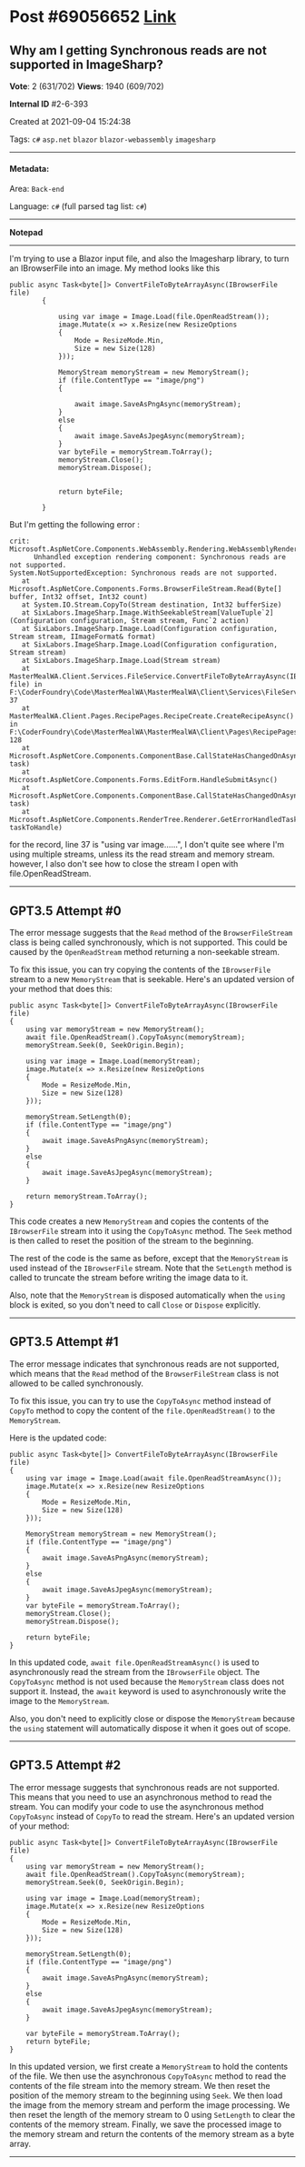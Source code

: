 
# Post \#69056652 [Link](https://stackoverflow.com/questions/69056652/)

## Why am I getting Synchronous reads are not supported in ImageSharp?

**Vote**: 2 (631/702) **Views**: 1940 (609/702) 

**Internal ID** \#2-6-393

Created at 2021-09-04 15:24:38

Tags: `c#` `asp.net` `blazor` `blazor-webassembly` `imagesharp`

----------

#### Metadata:

Area: `Back-end`

Language: `c#` (full parsed tag list: `c#`)

----------

**Notepad**


----------

I'm trying to use a Blazor input file, and also the Imagesharp library, to turn an IBrowserFile into an image.
My method looks like this
```
public async Task<byte[]> ConvertFileToByteArrayAsync(IBrowserFile file)
        {

            using var image = Image.Load(file.OpenReadStream());
            image.Mutate(x => x.Resize(new ResizeOptions
            {
                Mode = ResizeMode.Min,
                Size = new Size(128)
            }));

            MemoryStream memoryStream = new MemoryStream();
            if (file.ContentType == "image/png")
            {

                await image.SaveAsPngAsync(memoryStream);
            }
            else
            {
                await image.SaveAsJpegAsync(memoryStream);
            }
            var byteFile = memoryStream.ToArray();
            memoryStream.Close();
            memoryStream.Dispose();


            return byteFile;
            
        }
```

But I'm getting the following error  :
```
crit: Microsoft.AspNetCore.Components.WebAssembly.Rendering.WebAssemblyRenderer[100]
      Unhandled exception rendering component: Synchronous reads are not supported.
System.NotSupportedException: Synchronous reads are not supported.
   at Microsoft.AspNetCore.Components.Forms.BrowserFileStream.Read(Byte[] buffer, Int32 offset, Int32 count)
   at System.IO.Stream.CopyTo(Stream destination, Int32 bufferSize)
   at SixLabors.ImageSharp.Image.WithSeekableStream[ValueTuple`2](Configuration configuration, Stream stream, Func`2 action)
   at SixLabors.ImageSharp.Image.Load(Configuration configuration, Stream stream, IImageFormat& format)
   at SixLabors.ImageSharp.Image.Load(Configuration configuration, Stream stream)
   at SixLabors.ImageSharp.Image.Load(Stream stream)
   at MasterMealWA.Client.Services.FileService.ConvertFileToByteArrayAsync(IBrowserFile file) in F:\CoderFoundry\Code\MasterMealWA\MasterMealWA\Client\Services\FileService.cs:line 37
   at MasterMealWA.Client.Pages.RecipePages.RecipeCreate.CreateRecipeAsync() in F:\CoderFoundry\Code\MasterMealWA\MasterMealWA\Client\Pages\RecipePages\RecipeCreate.razor:line 128
   at Microsoft.AspNetCore.Components.ComponentBase.CallStateHasChangedOnAsyncCompletion(Task task)
   at Microsoft.AspNetCore.Components.Forms.EditForm.HandleSubmitAsync()
   at Microsoft.AspNetCore.Components.ComponentBase.CallStateHasChangedOnAsyncCompletion(Task task)
   at Microsoft.AspNetCore.Components.RenderTree.Renderer.GetErrorHandledTask(Task taskToHandle)
```

for the record, line 37 is "using var image......",  I don't quite see where I'm using multiple streams, unless its the read stream and memory stream.  however, I also don't see how to close the stream I open with file.OpenReadStream.


----------
        
## GPT3.5 Attempt \#0

The error message suggests that the `Read` method of the `BrowserFileStream` class is being called synchronously, which is not supported. This could be caused by the `OpenReadStream` method returning a non-seekable stream.

To fix this issue, you can try copying the contents of the `IBrowserFile` stream to a new `MemoryStream` that is seekable. Here's an updated version of your method that does this:

```
public async Task<byte[]> ConvertFileToByteArrayAsync(IBrowserFile file)
{
    using var memoryStream = new MemoryStream();
    await file.OpenReadStream().CopyToAsync(memoryStream);
    memoryStream.Seek(0, SeekOrigin.Begin);

    using var image = Image.Load(memoryStream);
    image.Mutate(x => x.Resize(new ResizeOptions
    {
        Mode = ResizeMode.Min,
        Size = new Size(128)
    }));

    memoryStream.SetLength(0);
    if (file.ContentType == "image/png")
    {
        await image.SaveAsPngAsync(memoryStream);
    }
    else
    {
        await image.SaveAsJpegAsync(memoryStream);
    }

    return memoryStream.ToArray();
}
```

This code creates a new `MemoryStream` and copies the contents of the `IBrowserFile` stream into it using the `CopyToAsync` method. The `Seek` method is then called to reset the position of the stream to the beginning.

The rest of the code is the same as before, except that the `MemoryStream` is used instead of the `IBrowserFile` stream. Note that the `SetLength` method is called to truncate the stream before writing the image data to it.

Also, note that the `MemoryStream` is disposed automatically when the `using` block is exited, so you don't need to call `Close` or `Dispose` explicitly.

--------

## GPT3.5 Attempt \#1

The error message indicates that synchronous reads are not supported, which means that the `Read` method of the `BrowserFileStream` class is not allowed to be called synchronously. 

To fix this issue, you can try to use the `CopyToAsync` method instead of `CopyTo` method to copy the content of the `file.OpenReadStream()` to the `MemoryStream`. 

Here is the updated code:

```
public async Task<byte[]> ConvertFileToByteArrayAsync(IBrowserFile file)
{
    using var image = Image.Load(await file.OpenReadStreamAsync());
    image.Mutate(x => x.Resize(new ResizeOptions
    {
        Mode = ResizeMode.Min,
        Size = new Size(128)
    }));

    MemoryStream memoryStream = new MemoryStream();
    if (file.ContentType == "image/png")
    {
        await image.SaveAsPngAsync(memoryStream);
    }
    else
    {
        await image.SaveAsJpegAsync(memoryStream);
    }
    var byteFile = memoryStream.ToArray();
    memoryStream.Close();
    memoryStream.Dispose();

    return byteFile;
}
```

In this updated code, `await file.OpenReadStreamAsync()` is used to asynchronously read the stream from the `IBrowserFile` object. The `CopyToAsync` method is not used because the `MemoryStream` class does not support it. Instead, the `await` keyword is used to asynchronously write the image to the `MemoryStream`. 

Also, you don't need to explicitly close or dispose the `MemoryStream` because the `using` statement will automatically dispose it when it goes out of scope.

--------

## GPT3.5 Attempt \#2

The error message suggests that synchronous reads are not supported. This means that you need to use an asynchronous method to read the stream. You can modify your code to use the asynchronous method `CopyToAsync` instead of `CopyTo` to read the stream. Here's an updated version of your method:

```
public async Task<byte[]> ConvertFileToByteArrayAsync(IBrowserFile file)
{
    using var memoryStream = new MemoryStream();
    await file.OpenReadStream().CopyToAsync(memoryStream);
    memoryStream.Seek(0, SeekOrigin.Begin);

    using var image = Image.Load(memoryStream);
    image.Mutate(x => x.Resize(new ResizeOptions
    {
        Mode = ResizeMode.Min,
        Size = new Size(128)
    }));

    memoryStream.SetLength(0);
    if (file.ContentType == "image/png")
    {
        await image.SaveAsPngAsync(memoryStream);
    }
    else
    {
        await image.SaveAsJpegAsync(memoryStream);
    }

    var byteFile = memoryStream.ToArray();
    return byteFile;
}
```

In this updated version, we first create a `MemoryStream` to hold the contents of the file. We then use the asynchronous `CopyToAsync` method to read the contents of the file stream into the memory stream. We then reset the position of the memory stream to the beginning using `Seek`. We then load the image from the memory stream and perform the image processing. We then reset the length of the memory stream to 0 using `SetLength` to clear the contents of the memory stream. Finally, we save the processed image to the memory stream and return the contents of the memory stream as a byte array.

--------
